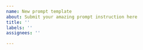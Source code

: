 ```yaml
---
name: New prompt template
about: Submit your amazing prompt instruction here
title: ''
labels: ''
assignees: ''

---
```



